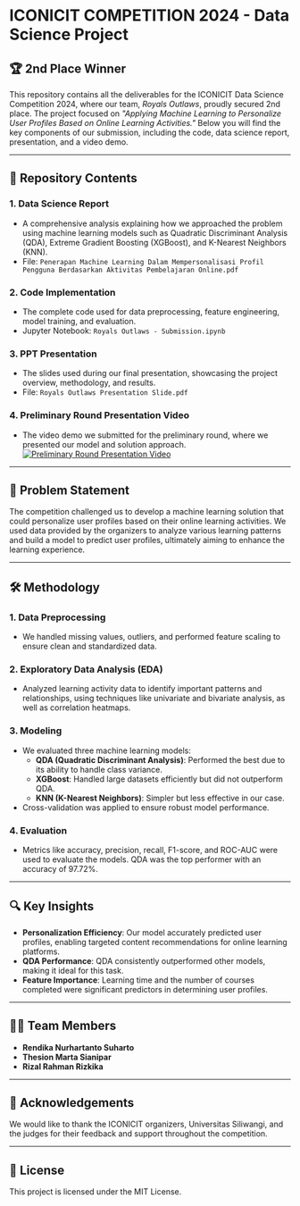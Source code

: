 # ICONICIT COMPETITION 2024 - Data Science Project

## 🏆 2nd Place Winner

This repository contains all the deliverables for the ICONICIT Data Science Competition 2024, where our team, *Royals Outlaws*, proudly secured 2nd place. The project focused on *"Applying Machine Learning to Personalize User Profiles Based on Online Learning Activities."* Below you will find the key components of our submission, including the code, data science report, presentation, and a video demo.

---

## 📁 Repository Contents

### 1. **Data Science Report**
   - A comprehensive analysis explaining how we approached the problem using machine learning models such as Quadratic Discriminant Analysis (QDA), Extreme Gradient Boosting (XGBoost), and K-Nearest Neighbors (KNN).
   - File: `Penerapan Machine Learning Dalam Mempersonalisasi Profil Pengguna Berdasarkan Aktivitas Pembelajaran Online.pdf`

### 2. **Code Implementation**
   - The complete code used for data preprocessing, feature engineering, model training, and evaluation.
   - Jupyter Notebook: `Royals Outlaws - Submission.ipynb`

### 3. **PPT Presentation**
   - The slides used during our final presentation, showcasing the project overview, methodology, and results.
   - File: `Royals Outlaws Presentation Slide.pdf`

### 4. **Preliminary Round Presentation Video**
   - The video demo we submitted for the preliminary round, where we presented our model and solution approach.
     [![Preliminary Round Presentation Video](https://github.com/Rendika7/ICONICIT-COMPETITION-2024/blob/main/source/Opening%20-%201.png?raw=true)](https://www.youtube.com/watch?v=P0Q_moxpfjE)

---

## 📄 Problem Statement

The competition challenged us to develop a machine learning solution that could personalize user profiles based on their online learning activities. We used data provided by the organizers to analyze various learning patterns and build a model to predict user profiles, ultimately aiming to enhance the learning experience.

---

## 🛠️ Methodology

### 1. **Data Preprocessing**
   - We handled missing values, outliers, and performed feature scaling to ensure clean and standardized data.

### 2. **Exploratory Data Analysis (EDA)**
   - Analyzed learning activity data to identify important patterns and relationships, using techniques like univariate and bivariate analysis, as well as correlation heatmaps.

### 3. **Modeling**
   - We evaluated three machine learning models:
     - **QDA (Quadratic Discriminant Analysis)**: Performed the best due to its ability to handle class variance.
     - **XGBoost**: Handled large datasets efficiently but did not outperform QDA.
     - **KNN (K-Nearest Neighbors)**: Simpler but less effective in our case.
   - Cross-validation was applied to ensure robust model performance.

### 4. **Evaluation**
   - Metrics like accuracy, precision, recall, F1-score, and ROC-AUC were used to evaluate the models. QDA was the top performer with an accuracy of 97.72%.

---

## 🔍 Key Insights

- **Personalization Efficiency**: Our model accurately predicted user profiles, enabling targeted content recommendations for online learning platforms.
- **QDA Performance**: QDA consistently outperformed other models, making it ideal for this task.
- **Feature Importance**: Learning time and the number of courses completed were significant predictors in determining user profiles.

---


## 🧑‍💻 Team Members

- **Rendika Nurhartanto Suharto**
- **Thesion Marta Sianipar**
- **Rizal Rahman Rizkika**

---

## 📢 Acknowledgements

We would like to thank the ICONICIT organizers, Universitas Siliwangi, and the judges for their feedback and support throughout the competition.

---

## 📝 License

This project is licensed under the MIT License.

